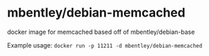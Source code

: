 mbentley/debian-memcached
==================

docker image for memcached
based off of mbentley/debian-base

Example usage:
`docker run -p 11211 -d mbentley/debian-memcached`

